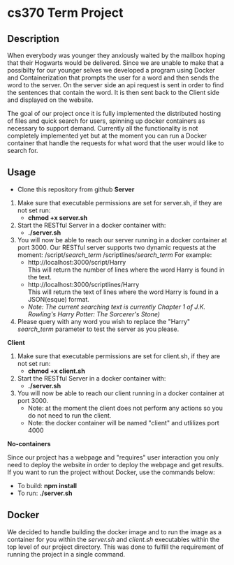 # cs370 Term Project

## Description
When everybody was younger they anxiously waited by the mailbox hoping that their Hogwarts would be delivered. Since we are unable to make that a possibilty for our younger selves we developed a program using Docker and Containerization that prompts the user for a word and then sends the word to the server. On the server side an api request is sent in order to find the sentences that contain the word. It is then sent back to the Client side and displayed on the website. 

The goal of our project once it is fully implemented the distributed hosting of files and quick search for users, spinning up docker containers as necessary to support demand. 
Currently all the functionality is not completely implemented yet but at the moment you can run a Docker container that handle the requests for what word that the user would like to search for. 

## Usage
 * Clone this repository from github
__Server__
1. Make sure that executable permissions are set for server.sh, if they are not set run:
   * **chmod +x server.sh**
2. Start the RESTful Server in a docker container with:
   * **./server.sh**
3. You will now be able to reach our server running in a docker container at port 3000.
   Our RESTful server supports two dynamic requests at the moment:
    /script/*search_term*
    /scriptlines/*search_term*
   For example:
   * http://localhost:3000/script/Harry  
    This will return the number of lines where the word Harry is found in the text.  
   * http://localhost:3000/scriptlines/Harry  
   This will return the text of lines where the word Harry is found in  a JSON(esque) format.  
   * *Note: The current searching text is currently Chapter 1 of J.K. Rowling's Harry Potter: The Sorcerer's Stone)*  
 4. Please query with any word you wish to replace the "Harry" *search_term* parameter to test the server as you please.   

__Client__ 
1. Make sure that executable permissions are set for client.sh, if they are not set run:
   * **chmod +x client.sh**
2. Start the RESTful Server in a docker container with:
   * **./server.sh** 
3. You will now be able to reach our client running in a docker container at port 3000.
   * Note: at the moment the client does not perform any actions so you do not need to run the client.
   * Note: the docker container will be named "client" and utlilizes port 4000

__No-containers__

Since our project has a webpage and "requires" user interaction you only need to deploy the website in order to deploy the webpage and get results. If you want to run the project without Docker, use the commands below:

* To build: **npm install** 
* To run: **./server.sh**


## Docker
We decided to handle building the docker image and to run the image as a container for you within the *server.sh* and *client.sh* executables within the top level of our project directory. This was done to fulfill the requirement of running the project in a single command. 
